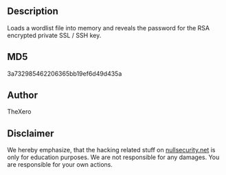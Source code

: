 Description
-----------
Loads a wordlist file into memory and reveals the password for the RSA encrypted
private SSL / SSH key.

MD5
---
3a732985462206365bb19ef6d49d435a

Author
------
TheXero

Disclaimer
----------
We hereby emphasize, that the hacking related stuff on
[nullsecurity.net](http://nullsecurity.net) is only for education purposes.
We are not responsible for any damages. You are responsible for your own
actions.

